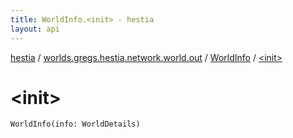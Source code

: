 ```yaml
---
title: WorldInfo.<init> - hestia
layout: api
---
```


<div class='api-docs-breadcrumbs'><a href="../../index.html">hestia</a> / <a href="../index.html">worlds.gregs.hestia.network.world.out</a> / <a href="index.html">WorldInfo</a> / <a href="./-init-.html">&lt;init&gt;</a></div>

# &lt;init&gt;

<div class="signature"><code><span class="identifier">WorldInfo</span><span class="symbol">(</span><span class="parameterName" id="worlds.gregs.hestia.network.world.out.WorldInfo$<init>(world.gregs.hestia.core.WorldDetails)/info">info</span><span class="symbol">:</span>&nbsp;<span class="identifier">WorldDetails</span><span class="symbol">)</span></code></div>
